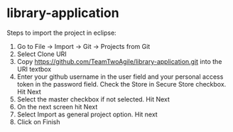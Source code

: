 # library-application

Steps to import the project in eclipse:
1) Go to File -> Import -> Git -> Projects from Git
2) Select Clone URI 
3) Copy https://github.com/TeamTwoAgile/library-application.git into the URI textbox
4) Enter your github username in the user field and your personal access token in the password field. Check the Store in Secure Store checkbox. Hit Next
5) Select the master checkbox if not selected. Hit Next
6) On the next screen hit Next
7) Select Import as general project option. Hit next
8) Click on Finish
